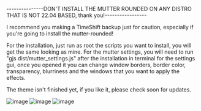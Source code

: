 ---------------DON'T INSTALL THE MUTTER ROUNDED ON ANY DISTRO THAT IS NOT 22.04 BASED, thank you!-----------------

I recommend you making a TimeShift backup just for caution, especially if you're going to install the mutter-rounded!

For the installation, just run as root the scripts you want to install, you will get the same looking as mine.
For the mutter settings, you will need to run "gjs dist/mutter_settings.js" after the installation in terminal for the settings gui, once you opened it you can change window borders, border color, transparency, blurriness and the windows that you want to apply the effects.

The theme isn't finished yet, if you like it, please check soon for updates.

![image](https://user-images.githubusercontent.com/29405747/222906770-48dfa095-b6da-440b-b135-1754976debcf.png)
![image](https://user-images.githubusercontent.com/29405747/222906786-8b142cf1-8997-4cb3-8103-053001ba6602.png)
![image](https://user-images.githubusercontent.com/29405747/222907547-376a9592-d235-4e16-ab50-ec5421cbaf93.png)



